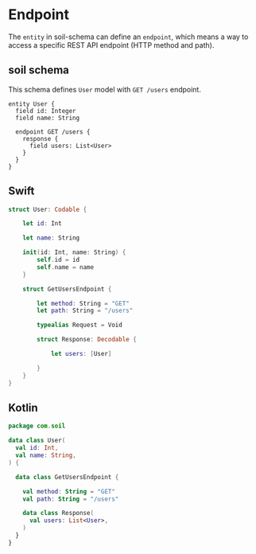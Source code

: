 # Endpoint

The `entity` in soil-schema can define an `endpoint`, which means a way to access a specific REST API endpoint (HTTP method and path).

## soil schema

This schema defines `User` model with `GET /users` endpoint.

```soil schema
entity User {
  field id: Integer
  field name: String

  endpoint GET /users {
    response {
      field users: List<User>
    }
  }
}
```

## Swift

```swift generated
struct User: Codable {

    let id: Int

    let name: String

    init(id: Int, name: String) {
        self.id = id
        self.name = name
    }

    struct GetUsersEndpoint {

        let method: String = "GET"
        let path: String = "/users"

        typealias Request = Void

        struct Response: Decodable {

            let users: [User]

        }
    }
}
```

## Kotlin

```kotlin generated
package com.soil

data class User(
  val id: Int,
  val name: String,
) {

  data class GetUsersEndpoint {

    val method: String = "GET"
    val path: String = "/users"

    data class Response(
      val users: List<User>,
    )
  }
}
```
